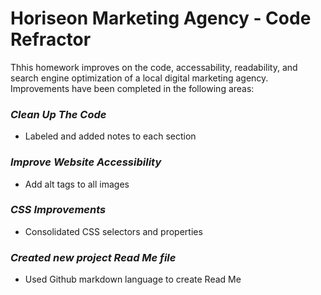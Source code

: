 # Horiseon Marketing Agency - Code Refractor #

Thhis homework improves on the code, accessability, readability, and search engine optimization of a local digital marketing agency.  Improvements have been completed in the following areas:


### *_Clean Up The Code_* ###
  * Labeled and added notes to each section



### *_Improve Website Accessibility_* ###
  * Add alt tags to all images



### *_CSS Improvements_* ###
  * Consolidated CSS selectors and properties



### *_Created new project Read Me file_* ###
  * Used Github markdown language to create Read Me
